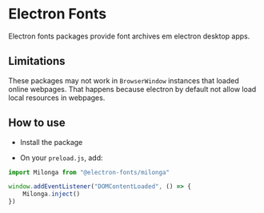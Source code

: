 # Electron Fonts

Electron fonts packages provide font archives em electron desktop apps.

## Limitations

These packages may not work in `BrowserWindow` instances that loaded online webpages. That happens because electron by default not allow load local resources in webpages.

## How to use

* Install the package

* On your `preload.js`, add:

```ts
import Milonga from "@electron-fonts/milonga"

window.addEventListener("DOMContentLoaded", () => {
    Milonga.inject()
})
```